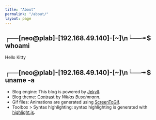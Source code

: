 ```yaml
---
title: "About"
permalink: "/about/"
layout: page
---
```


## ┌──[neo@plab]-[192.168.49.140]-[~]\n└──╼ $ whoami

Hello Kitty

## ┌──[neo@plab]-[192.168.49.140]-[~]\n└──╼ $ uname -a

- Blog engine: This blog is powered by [Jekyll](https://jekyllrb.com/).  
- Blog theme: [Contrast](https://github.com/niklasbuschmann/contrast) by _Niklas Buschmann_.  
- Gif files: Animations are generated using [ScreenToGif](https://www.screentogif.com/).  
- Toolbox > Syntax highlighting: syntax highlighting is generated with [highlight.js](https://highlightjs.org/).  
